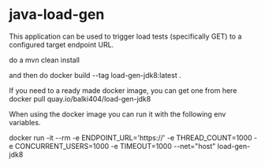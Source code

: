 # java-load-gen
This application can be used to trigger load tests (specifically GET) to a configured target endpoint URL. 

do a 
  mvn clean install
 
and then do
  docker build --tag load-gen-jdk8:latest .
  
If you need to a ready made docker image, you can get one from here
  docker pull quay.io/balki404/load-gen-jdk8  

When using the docker image you can run it with the following env variables.

  docker run -it --rm -e ENDPOINT_URL='https://<end point>' -e THREAD_COUNT=1000 -e CONCURRENT_USERS=1000 -e TIMEOUT=1000 --net="host" load-gen-jdk8
